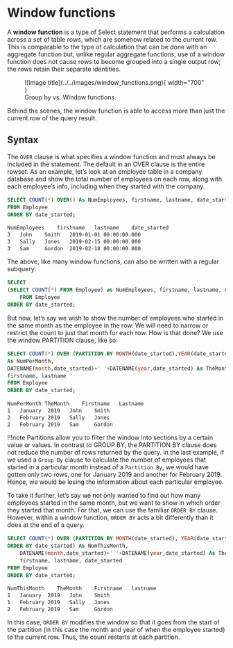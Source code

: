 # Window functions

A **window function** is a type of Select statement that performs a calculation across a set of table rows, which
are somehow related to the current row. This is comparable to the type of calculation that can be done with an aggregate 
function but, unlike regular aggregate functions, use of a window function does not cause rows to 
become grouped into a single output row; the rows retain their separate identities. 

<figure markdown>
  ![Image title](../../images/window_functions.png){ width="700" }
  <figcaption>Group by vs. Window functions.</figcaption>
</figure>

Behind the scenes, the window function is able to access more than just the current row of the query result.

## Syntax

The `OVER` clause is what specifies a window function and must always be included in the statement. 
The default in an OVER clause is the entire rowset. As an example, let’s look at an employee table in a 
company database and show the total number of employees on each row, along with each employee’s info, 
including when they started with the company.

```sql
SELECT COUNT(*) OVER() As NumEmployees, firstname, lastname, date_started
FROM Employee
ORDER BY date_started;
```
```
NumEmployees	firstname	lastname	date_started
3	John	Smith	2019-01-01 00:00:00.000
3	Sally	Jones	2019-02-15 00:00:00.000
3	Sam	    Gordon	2019-02-18 00:00:00.000
```

The above, like many window functions, can also be written with a regular subquery:

```sql
SELECT
(SELECT COUNT(*) FROM Employee) as NumEmployees, firstname, lastname, date_started
    FROM Employee
ORDER BY date_started;
```

But now, let’s say we wish to show the number of employees who started in the same month as the 
employee in the row. We will need to narrow or restrict the count to just that month for each row. 
How is that done? We use the window PARTITION clause, like so:

```sql
SELECT COUNT(*) OVER (PARTITION BY MONTH(date_started),YEAR(date_started)) 
As NumPerMonth, 
DATENAME(month,date_started)+' '+DATENAME(year,date_started) As TheMonth,
firstname, lastname
FROM Employee
ORDER BY date_started;
```

```
NumPerMonth	TheMonth	Firstname	Lastname
1	January  2019	John	Smith
2	February 2019	Sally	Jones
2	February 2019	Sam	    Gordon
```

!!!note 
    Partitions allow you to filter the window into sections by a certain value or values. In contrast to
    GROUP BY, the PARTITION BY clause does not reduce the number of rows returned by the query. In the last
    example, if we used a `Group By` clause to calculate the number of employees that started in a particular month
    instead of a `Partition By`, we would have gotten only two rows, one for January 2019 and another for February 2019.
    Hence, we would be losing the information about each particular employee.

To take it further, let’s say we not only wanted to find out how many employees started in the 
same month, but we want to show in which order they started that month. For that, we can use the 
familiar `ORDER BY` clause. However, within a window function, `ORDER BY` acts a bit differently than 
it does at the end of a query.

```sql
SELECT COUNT(*) OVER (PARTITION BY MONTH(date_started), YEAR(date_started) 
ORDER BY date_started) As NumThisMonth,
    DATENAME(month,date_started)+' '+DATENAME(year,date_started) As TheMonth,
    firstname, lastname, date_started
FROM Employee
ORDER BY date_started;
```
```
NumThisMonth	TheMonth	Firstname	lastname
1	January  2019	John	Smith
1	February 2019	Sally	Jones
2	February 2019	Sam	    Gordon
```

In this case, `ORDER BY` modifies the window so that it goes from the start of the partition 
(in this case the month and year of when the employee started) to the current row. Thus, the count 
restarts at each partition.
